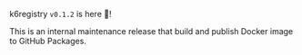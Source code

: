 k6registry `v0.1.2` is here 🎉!

This is an internal maintenance release that build and publish Docker image to GitHub Packages.
